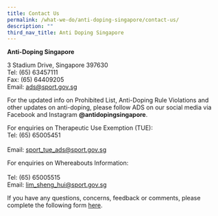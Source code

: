 ```yaml
---
title: Contact Us
permalink: /what-we-do/anti-doping-singapore/contact-us/
description: ""
third_nav_title: Anti Doping Singapore
---
```

**Anti-Doping Singapore**

3 Stadium Drive, Singapore 397630
<br>
Tel: (65) 63457111
<br>
Fax: (65) 64409205
<br>
Email: [ads@sport.gov.sg](mailto:ads@sport.gov.sg)

For the updated info on Prohibited List, Anti-Doping Rule Violations and other updates on anti-doping, please follow ADS on our social media via Facebook and Instagram **@antidopingsingapore**. 

For enquiries on Therapeutic Use Exemption (TUE):
<br>
Tel: (65) 65005451  
<br>
Email: [sport_tue_ads@sport.gov.sg](mailto:sport_tue_ads@sport.gov.sg)

For enquiries on Whereabouts Information:  
<br>
Tel: (65) 65005515
<br>
Email: [lim_sheng_hui@sport.gov.sg](mailto:lim_sheng_hui@sport.gov.sg)

If you have any questions, concerns, feedback or comments, please complete the following form [here](https://members.myactivesg.com/feedback).